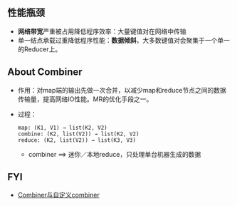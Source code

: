## 性能瓶颈

* **网络带宽**严重被占用降低程序效率：大量键值对在网络中传输
* 单一结点承载过重降低程序性能：**数据倾斜**，大多数键值对会聚集于一个单一的Reducer上。

## About Combiner

* 作用：对map端的输出先做一次合并，以减少map和reduce节点之间的数据传输量，提高网络IO性能。MR的优化手段之一。

* 过程：

  ```
  map: (K1, V1) → list(K2, V2) 
  combine: (K2, list(V2)) → list(K2, V2) 
  reduce: (K2, list(V2)) → list(K3, V3)
  ```

  * combiner ==> 迷你／本地reduce，只处理单台机器生成的数据

## FYI

* [Combiner与自定义combiner](http://www.cnblogs.com/edisonchou/p/4297786.html)